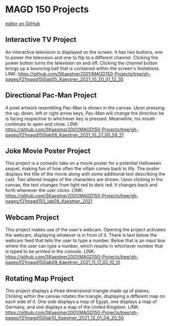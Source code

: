 # MAGD 150 Projects

[editor on GitHub](https://github.com/SKaestner2001/MAGD150-Projects/edit/gh-pages/README.md)

## Interactive TV Project
An interactive television is displayed on the screen. It has two buttons, one to power the television and one to flip to a different channel. Clicking the power button turns the television on and off. Clicking the channel button brings up a bouncing ball that is contained within the screen's limitations.
LINK: https://github.com/SKaestner2001/MAGD150-Projects/tree/gh-pages/f21magd150lab05_Kaestner_2021_10_20_01_12_35

## Directional Pac-Man Project
A pixel artwork resembling Pac-Man is shown in the canvas. Upon pressing the up, down, left or right arrow keys, Pac-Man will change the direction he is facing respective to whichever key is pressed. Meanwhile, his mouth continues to open and close.
LINK: https://github.com/SKaestner2001/MAGD150-Projects/tree/gh-pages/f21magd150lab06_Kaestner_2021_10_27_00_59_21

## Joke Movie Poster Project
This project is a comedic take on a movie poster for a potential Halloween sequel, making fun of how often the villain comes back to life. The poster displays the title of the movie along with some additional text describing the cast. Two altered images of the characters are shown. Upon clicking in the canvas, the text changes from light red to dark red. It changes back and forth whenever the user clicks.
LINK: https://github.com/SKaestner2001/MAGD150-Projects/tree/gh-pages/f21magd150_lab08_Kaestner_2021

## Webcam Project
This project makes use of the user's webcam. Opening the project activates the webcam, displaying whatever is in front of it. There is text below the webcam feed that tells the user to type a number. Below that is an input box where the user can type a number, which results in whichever number that is typed to be printed in the console.
LINK: https://github.com/SKaestner2001/MAGD150-Projects/tree/gh-pages/f21magd150lab09_Kaestner_2021_11_17_03_10_10

## Rotating Map Project
This project displays a three dimensional triangle made up of planes. Clicking within the canvas rotates the triangle, displaying a different map on each side of it. One side displays a map of Egypt, one displays a map of Germany, and one displays a map of the United Kingdom.
LINK: https://github.com/SKaestner2001/MAGD150-Projects/tree/gh-pages/f21magd150lab10_Kaestner_2021_12_01_04_20_50
